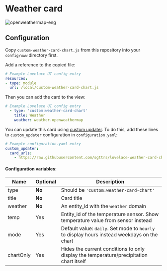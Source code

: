 # Weather card

![openweathermap-eng](https://user-images.githubusercontent.com/33804747/50649716-d987f880-0fa8-11e9-9608-93aa8b2857f4.png)

## Configuration

Copy `custom-weather-card-chart.js` from this repository into your `config/www` directory first.

Add a reference to the copied file:
```yaml
# Example Lovelace UI config entry
resources:
- type: module
  url: /local/custom-weather-card-chart.js
```
Then you can add the card to the view:
```yaml
# Example Lovelace UI config entry
  - type: 'custom:weather-card-chart'
    title: Weather
    weather: weather.openweathermap
```
You can update this card using [custom updater](https://github.com/custom-components/custom_updater). To do this, add these lines to `custom_updater` configuration in `configuration.yaml`:
```yaml
# Example configuration.yaml entry
custom_updater:
  card_urls:
    - https://raw.githubusercontent.com/sgttrs/lovelace-weather-card-chart/master/custom-updater.json
```

#### Configuration variables:

| Name      | Optional | Description                                                                                        |
| --------- | -------- | -------------------------------------------------------------------------------------------------- |
| type      | **No**   | Should be `'custom:weather-card-chart'`                                                            |
| title     | **No**   | Card title                                                                                         |
| weather   | **No**   | An entity_id with the `weather` domain                                                             |
| temp      | Yes      | Entity_id of the temperature sensor. Show temperature value from sensor instead                    |
| mode      | Yes      | Default value: `daily`. Set mode to `hourly` to display hours instead weekdays on the chart        |
| chartOnly | Yes      | Hides the current conditions to only display the temperature/precipitation chart itself            |
